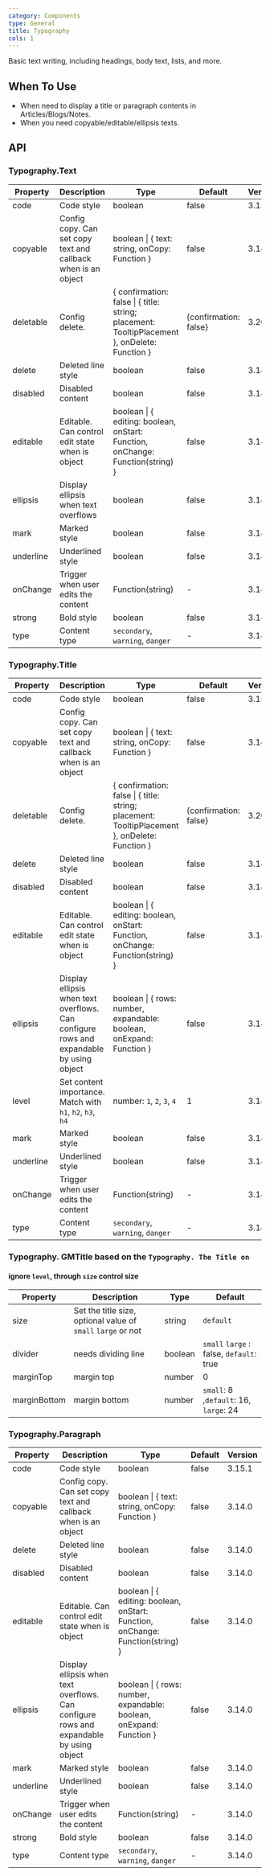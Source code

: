 ```yaml
---
category: Components
type: General
title: Typography
cols: 1
---
```


Basic text writing, including headings, body text, lists, and more.

## When To Use

- When need to display a title or paragraph contents in Articles/Blogs/Notes.
- When you need copyable/editable/ellipsis texts.

## API

### Typography.Text

| Property | Description | Type | Default | Version |
| --- | --- | --- | --- | --- |
| code | Code style | boolean | false | 3.15.1 |
| copyable | Config copy. Can set copy text and callback when is an object | boolean \| { text: string, onCopy: Function } | false | 3.14.0 |
| deletable | Config delete. | { confirmation: false \| { title: string; placement: TooltipPlacement }, onDelete: Function } | {confirmation: false} | 3.20.1 |
| delete | Deleted line style | boolean | false | 3.14.0 |
| disabled | Disabled content | boolean | false | 3.14.0 |
| editable | Editable. Can control edit state when is object | boolean \| { editing: boolean, onStart: Function, onChange: Function(string) } | false | 3.14.0 |
| ellipsis | Display ellipsis when text overflows | boolean | false | 3.14.0 |
| mark | Marked style | boolean | false | 3.14.0 |
| underline | Underlined style | boolean | false | 3.14.0 |
| onChange | Trigger when user edits the content | Function(string) | - | 3.14.0 |
| strong | Bold style | boolean | false | 3.14.0 |
| type | Content type | `secondary`, `warning`, `danger` | - | 3.14.0 |

### Typography.Title

| Property | Description | Type | Default | Version |
| --- | --- | --- | --- | --- |
| code | Code style | boolean | false | 3.15.1 |
| copyable | Config copy. Can set copy text and callback when is an object | boolean \| { text: string, onCopy: Function } | false | 3.14.0 |
| deletable | Config delete. | { confirmation: false \| { title: string; placement: TooltipPlacement }, onDelete: Function } | {confirmation: false} | 3.20.1 |
| delete | Deleted line style | boolean | false | 3.14.0 |
| disabled | Disabled content | boolean | false | 3.14.0 |
| editable | Editable. Can control edit state when is object | boolean \| { editing: boolean, onStart: Function, onChange: Function(string) } | false | 3.14.0 |
| ellipsis | Display ellipsis when text overflows. Can configure rows and expandable by using object | boolean \| { rows: number, expandable: boolean, onExpand: Function } | false | 3.14.0 |
| level | Set content importance. Match with `h1`, `h2`, `h3`, `h4` | number: `1`, `2`, `3`, `4` | 1 | 3.14.0 |
| mark | Marked style | boolean | false | 3.14.0 |
| underline | Underlined style | boolean | false | 3.14.0 |
| onChange | Trigger when user edits the content | Function(string) | - | 3.14.0 |
| type | Content type | `secondary`, `warning`, `danger` | - | 3.14.0 |

### Typography. GMTitle based on the `Typography. The Title on`

#### ignore `level`, through `size` control size

| Property | Description | Type | Default |
| --- | --- | --- | --- |
| size | Set the title size, optional value of `small` `large` or not | string | `default` |
| divider | needs dividing line | boolean | `small` `large` : false, `default`: true |
| marginTop | margin top | number | 0 |
| marginBottom | margin bottom | number | `small`: 8 ,`default`: 16, `large`: 24 |

### Typography.Paragraph

| Property | Description | Type | Default | Version |
| --- | --- | --- | --- | --- |
| code | Code style | boolean | false | 3.15.1 |
| copyable | Config copy. Can set copy text and callback when is an object | boolean \| { text: string, onCopy: Function } | false | 3.14.0 |
| delete | Deleted line style | boolean | false | 3.14.0 |
| disabled | Disabled content | boolean | false | 3.14.0 |
| editable | Editable. Can control edit state when is object | boolean \| { editing: boolean, onStart: Function, onChange: Function(string) } | false | 3.14.0 |
| ellipsis | Display ellipsis when text overflows. Can configure rows and expandable by using object | boolean \| { rows: number, expandable: boolean, onExpand: Function } | false | 3.14.0 |
| mark | Marked style | boolean | false | 3.14.0 |
| underline | Underlined style | boolean | false | 3.14.0 |
| onChange | Trigger when user edits the content | Function(string) | - | 3.14.0 |
| strong | Bold style | boolean | false | 3.14.0 |
| type | Content type | `secondary`, `warning`, `danger` | - | 3.14.0 |
